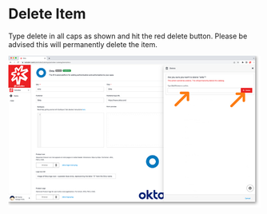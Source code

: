 # Delete Item

Type delete in all caps as shown and hit the red delete button. Please be advised this will permanently delete the item.

<a href="../../../images/marketplace-delete-item-lg.jpg" target="_blank"><img src="../../../images/marketplace-delete-item.jpg" style="margin: auto; display: block"></a>
